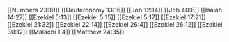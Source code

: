 [[Numbers 23:19]]
[[Deuteronomy 13:16]]
[[Job 12:14]]
[[Job 40:8]]
[[Isaiah 14:27]]
[[Ezekiel 5:13]]
[[Ezekiel 5:15]]
[[Ezekiel 5:17]]
[[Ezekiel 17:21]]
[[Ezekiel 21:32]]
[[Ezekiel 22:14]]
[[Ezekiel 26:4]]
[[Ezekiel 26:12]]
[[Ezekiel 30:12]]
[[Malachi 1:4]]
[[Matthew 24:35]]
